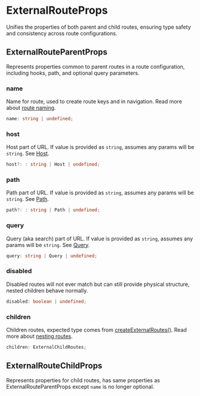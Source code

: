 # ExternalRouteProps

Unifies the properties of both parent and child routes, ensuring type safety and consistency across route configurations.

## ExternalRouteParentProps

Represents properties common to parent routes in a route configuration, including hooks, path, and optional query parameters.

### name

Name for route, used to create route keys and in navigation. Read more about [route naming](/core-concepts/defining-routes#route-names).

```ts
name: string | undefined;
```

### host

Host part of URL. If value is provided as `string`, assumes any params will be `string`. See [Host](/api/functions/host).

```ts
host?: : string | Host | undefined;
```

### path

Path part of URL. If value is provided as `string`, assumes any params will be `string`. See [Path](/api/functions/path).

```ts
path?: : string | Path | undefined;
```

### query

Query (aka search) part of URL. If value is provided as `string`, assumes any params will be `string`. See [Query](/api/functions/query).

```ts
query: string | Query | undefined;
```

### disabled

Disabled routes will not ever match but can still provide physical structure, nested children behave normally.

```ts
disabled: boolean | undefined;
```

### children

Children routes, expected type comes from [createExternalRoutes()](/api/functions/createExternalRoutes). Read more about [nesting routes](/core-concepts/defining-routes#nested-routes).

```ts
children: ExternalChildRoutes;
```

## ExternalRouteChildProps

Represents properties for child routes, has same properties as ExternalRouteParentProps except `name` is no longer optional.
